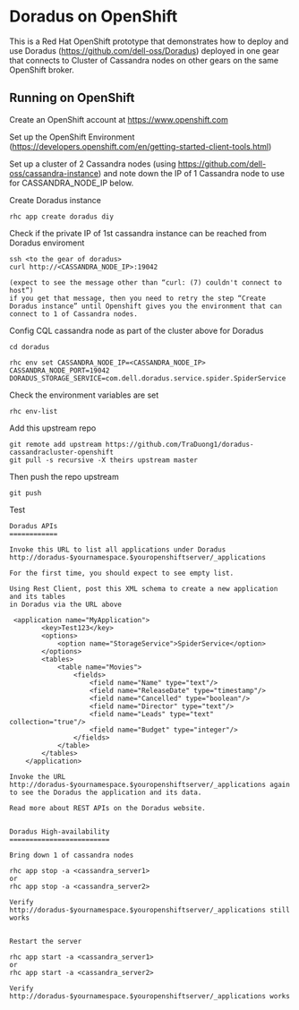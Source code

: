 Doradus on OpenShift
===============================

This is a Red Hat OpenShift prototype that demonstrates how to deploy and use Doradus (https://github.com/dell-oss/Doradus) deployed in one gear that connects to Cluster of Cassandra nodes on other gears on the same OpenShift broker.  


Running on OpenShift
----------------------------

Create an OpenShift account at https://www.openshift.com

Set up the OpenShift Environment (https://developers.openshift.com/en/getting-started-client-tools.html)

Set up a cluster of 2 Cassandra nodes (using https://github.com/dell-oss/cassandra-instance)
and note down the IP of 1 Cassandra node to use for CASSANDRA_NODE_IP below.

Create Doradus instance

    rhc app create doradus diy

Check if the private IP of 1st cassandra instance can be reached from Doradus enviroment 
   
    ssh <to the gear of doradus>
    curl http://<CASSANDRA_NODE_IP>:19042
    
    (expect to see the message other than “curl: (7) couldn't connect to host”)
    if you get that message, then you need to retry the step “Create Doradus instance” until Openshift gives you the environment that can connect to 1 of Cassandra nodes.

Config CQL cassandra node as part of the cluster above for Doradus

    cd doradus

    rhc env set CASSANDRA_NODE_IP=<CASSANDRA_NODE_IP> CASSANDRA_NODE_PORT=19042 DORADUS_STORAGE_SERVICE=com.dell.doradus.service.spider.SpiderService

Check the environment variables are set
	
    rhc env-list

Add this upstream repo

    git remote add upstream https://github.com/TraDuong1/doradus-cassandracluster-openshift
    git pull -s recursive -X theirs upstream master


Then push the repo upstream

    git push

Test 

    Doradus APIs
    ============

    Invoke this URL to list all applications under Doradus
    http://doradus-$yournamespace.$youropenshiftserver/_applications
    
    For the first time, you should expect to see empty list.
    
    Using Rest Client, post this XML schema to create a new application and its tables 
    in Doradus via the URL above
    
     <application name="MyApplication"> 
            <key>Test123</key> 
            <options> 
                <option name="StorageService">SpiderService</option> 
            </options> 
            <tables> 
                <table name="Movies"> 
                    <fields> 
                        <field name="Name" type="text"/> 
                        <field name="ReleaseDate" type="timestamp"/> 
                        <field name="Cancelled" type="boolean"/> 
                        <field name="Director" type="text"/> 
                        <field name="Leads" type="text" collection="true"/> 
                        <field name="Budget" type="integer"/> 
                    </fields> 
                </table> 
            </tables> 
        </application>
    
    Invoke the URL http://doradus-$yournamespace.$youropenshiftserver/_applications again to see the Doradus the application and its data.

    Read more about REST APIs on the Doradus website.


    Doradus High-availability
    =========================

    Bring down 1 of cassandra nodes
    
    rhc app stop -a <cassandra_server1> 
    or 
    rhc app stop -a <cassandra_server2>

    Verify http://doradus-$yournamespace.$youropenshiftserver/_applications still works


    Restart the server

    rhc app start -a <cassandra_server1>
    or 
    rhc app start -a <cassandra_server2>
    
    Verify http://doradus-$yournamespace.$youropenshiftserver/_applications works



    
    

